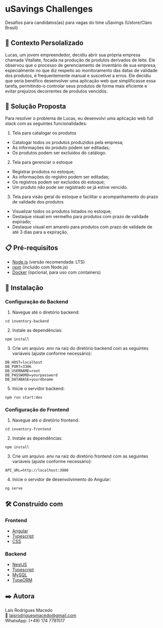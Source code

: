 # uSavings Challenges 

Desafios para candidatos(as) para vagas do time uSavings (Ustore/Claro Brasil)

## 📝 Contexto Persolalizado

Lucas, um jovem empreendedor, decidiu abrir sua própria empresa chamada Vitallate, focada na produção de produtos derivados de leite. Ele observou que o processo de gerenciamento de inventário de sua empresa, especialmente no que diz respeito ao monitoramento das datas de validade dos produtos, é frequentemente manual e suscetível a erros. Ele decidiu que seria benéfico desenvolver uma aplicação web que simplificasse essa tarefa, permitindo-o controlar seus produtos de forma mais eficiente e evitar prejuízos decorrentes de produtos vencidos.

## 📌 Solução Proposta

Para resolver o problema de Lucas, eu desenvolvi uma aplicação web full stack com as seguintes funcionalidades:

1. Tela para catalogar os produtos
  - Catalogar todos os produtos produzidos pela empresa;
  - As informações do produto podem ser editadas;
  - Os produtos podem ser excluidos do catálogo.

2. Tela para gerenciar o estoque
-   Registrar produtos no estoque;
  - As informações do registro podem ser editadas;
  - Os registros podem ser excluidos do estoque;
  - Um produto não pode ser registrado se já estive vencido.

3. Tela para visão geral do estoque e facilitar o acompanhamento do prazo de validade dos produtos
  - Visualizar todos os produtos listados no estoque;
  - Destaque visual em vermelho para produtos com prazo de validade expirado;
  - Destaque visual em amarelo para produtos com prazo de validade de até 3 dias para a expiração.


## 📋 Pré-requisitos

- [Node.js](https://nodejs.org/) (versão recomendada: LTS)
- [npm](https://www.npmjs.com/) (incluído com Node.js) 
- [Docker](https://www.docker.com/) (opcional, para uso com containers)

## 🔧 Instalação

### Configuração do Backend

1. Navegue até o diretório backend:

```
cd inventory-backend
````

2. Instale as dependências:

```
npm install
````

3. Crie um arquivo .env na raiz do diretório backend com as seguintes variáveis (ajuste conforme necessário):

```
DB_HOST=localhost
DB_PORT=3306
DB_USERNAME=root
DB_PASSWORD=yourpassword
DB_DATABASE=yourdbname
````

5. Inicie o servidor backend:

```
npm run start:dev
```

### Configuração do Frontend

1. Navegue até o diretório frontend:

```
cd inventory-frontend
```

2. Instale as dependências:

```
npm install
```

3. Crie um arquivo .env na raiz do diretório frontend com as seguintes variáveis (ajuste conforme necessário):

```
API_URL=http://localhost:3000
```

4. Inicie o servidor de desenvolvimento do Angular:

```
ng serve
```

## 🛠️ Construído com

### Frontend

* [Angular](https://v17.angular.io/docs) 
* [Typescript](https://www.typescriptlang.org/docs/)
* [CSS](https://devdocs.io/css/)

### Backend

* [NestJS](https://docs.nestjs.com/) 
* [Typescript](https://www.typescriptlang.org/docs/)
* [MySQL](https://dev.mysql.com/doc/)
* [TypeORM](https://typeorm.io/)

## ✒️ Autora

Laís Rodrigues Macedo <br>
📧 laisrodriguesmacedo@gmail.com <br>
WhatsApp: (+49) 174 7781517
